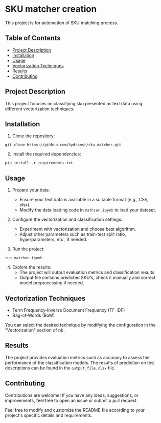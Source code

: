 # SKU matcher creation

This project is for automation of SKU matching process. 


## Table of Contents

- [Project Description](#project-description)
- [Installation](#installation)
- [Usage](#usage)
- [Vectorization Techniques](#vectorization-techniques)
- [Results](#results)
- [Contributing](#contributing)

## Project Description

This project focuses on classifying sku presented as text data using different vectorization techniques.

## Installation

1. Clone the repository:

```
git clone https://github.com/hydramst/sku_matcher.git
```

2. Install the required dependencies:

```
pip install -r requirements.txt
```

## Usage

1. Prepare your data:
   - Ensure your text data is available in a suitable format (e.g., CSV, xlsx).
   - Modify the data loading code in `mathcer.ipynb` to load your dataset.

2. Configure the vectorization and classification settings:
   - Experiment with vectorization and choose best algorithm.
   - Adjust other parameters such as train-test split ratio, hyperparameters, etc., if needed.

3. Run the project:

```
run matcher.ipynb
```

4. Explore the results:
   - The project will output evaluation metrics and classification results.
   - Output file contains predicted SKU's, check it manually and correct model preprocessing if needed.

## Vectorization Techniques

- Term Frequency-Inverse Document Frequency (TF-IDF)
- Bag-of-Words (BoW)

You can select the desired technique by modifying the configuration in the "Vectorization" section of nb.

## Results

The project provides evaluation metrics such as accuracy to assess the performance of the classification models. The results of prediction on test descriptions can be found in the `output_file.xlsx` file.

## Contributing

Contributions are welcome! If you have any ideas, suggestions, or improvements, feel free to open an issue or submit a pull request.

Feel free to modify and customize the README file according to your project's specific details and requirements.
